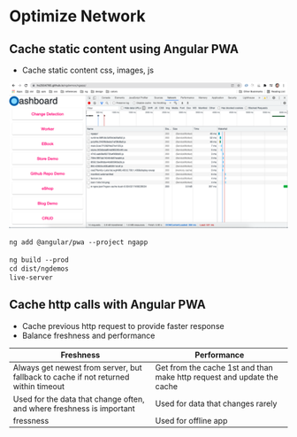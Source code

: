 # Optimize Network

## Cache static content using Angular PWA

- Cache static content css, images, js

![pwa](../images/pwa.png)

```
ng add @angular/pwa --project ngapp

ng build --prod
cd dist/ngdemos
live-server
```

## Cache http calls with Angular PWA

- Cache previous http request to provide faster response
- Balance freshness and performance

| Freshness                                                                           | Performance                                                            |
| ----------------------------------------------------------------------------------- | ---------------------------------------------------------------------- |
| Always get newest from server, but fallback to cache if not returned within timeout | Get from the cache 1st and than make http request and update the cache |
| Used for the data that change often, and where freshness is important               | Used for data that changes rarely                                      |
| fressness                                                                           | Used for offline app                                                   |
